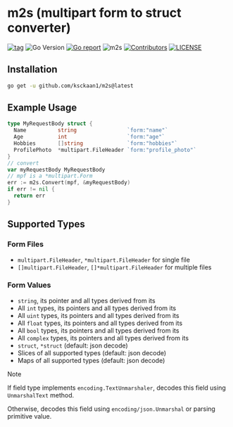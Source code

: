 # m2s (multipart form to struct converter)

[![tag](https://img.shields.io/github/release/ksckaan1/m2s.svg)](https://github.com/ksckaan1/m2s/releases)
![Go Version](https://img.shields.io/badge/Go-%3E%3D%201.22-%23007d9c)
[![Go report](https://goreportcard.com/badge/github.com/ksckaan1/m2s)](https://goreportcard.com/report/github.com/ksckaan1/m2s)
![m2s](https://img.shields.io/badge/coverage-100%25-green?style=flat)
[![Contributors](https://img.shields.io/github/contributors/ksckaan1/m2s)](https://github.com/ksckaan1/m2s/graphs/contributors)
[![LICENSE](https://img.shields.io/badge/LICENCE-MIT-orange?style=flat)](./LICENSE)

## Installation
```sh
go get -u github.com/ksckaan1/m2s@latest
```

## Example Usage

```go
type MyRequestBody struct {
  Name          string                `form:"name"`
  Age           int                   `form:"age"`
  Hobbies       []string              `form:"hobbies"`
  ProfilePhoto  *multipart.FileHeader `form:"profile_photo"`
}
// convert 
var myRequestBody MyRequestBody
// mpf is a *multipart.Form
err := m2s.Convert(mpf, &myRequestBody)
if err != nil {
  return err
}
```

## Supported Types

### Form Files
- `multipart.FileHeader`, `*multipart.FileHeader` for single file
- `[]multipart.FileHeader`, `[]*multipart.FileHeader` for multiple files

### Form Values
- `string`, its pointer and all types derived from its
- All `int` types, its pointers and all types derived from its
- All `uint` types, its pointers and all types derived from its
- All `float` types, its pointers and all types derived from its
- All `bool` types, its pointers and all types derived from its
- All `complex` types, its pointers and all types derived from its
- `struct`, `*struct` (default: json decode)
- Slices of all supported types (default: json decode)
- Maps of all supported types (default: json decode)

> [!NOTE]  
> If field type implements `encoding.TextUnmarshaler`, decodes this field using `UnmarshalText` method.
> 
> Otherwise, decodes this field using `encoding/json.Unmarshal` or parsing primitive value.